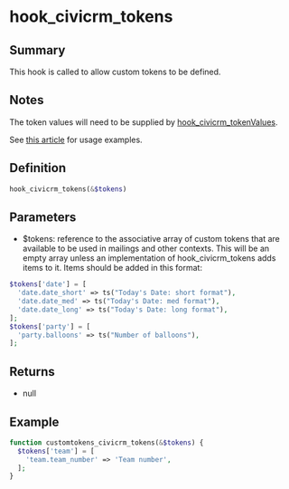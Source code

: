 # hook_civicrm_tokens

## Summary

This hook is called to allow custom tokens to be defined.

## Notes

The token values
will need to be supplied by
[hook_civicrm_tokenValues](hook_civicrm_tokenValues.md).

See [this article](https://civicrm.org/blog/colemanw/create-your-own-tokens-for-fun-and-profit)
for usage examples.

## Definition

```php
hook_civicrm_tokens(&$tokens)
```

## Parameters

- $tokens: reference to the associative array of custom tokens that
  are available to be used in mailings and other contexts. This will
  be an empty array unless an implementation of hook_civicrm_tokens
  adds items to it. Items should be added in this format:

```php
$tokens['date'] = [
  'date.date_short' => ts("Today's Date: short format"),
  'date.date_med' => ts("Today's Date: med format"),
  'date.date_long' => ts("Today's Date: long format"),
];
$tokens['party'] = [
  'party.balloons' => ts("Number of balloons"),
];
```

## Returns

- null

## Example

```php
function customtokens_civicrm_tokens(&$tokens) {
  $tokens['team'] = [
    'team.team_number' => 'Team number',
  ];
}
```
